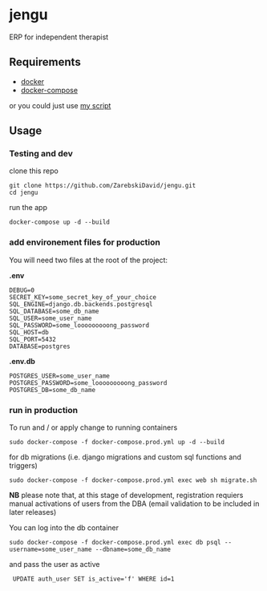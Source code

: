 # jengu
ERP for independent therapist

## Requirements

* [docker](https://docs.docker.com/install/linux/docker-ce/debian/)
* [docker-compose](https://docs.docker.com/compose/install/)

or you could just use [my script](https://github.com/ZarebskiDavid/server_setting)

## Usage

### Testing and dev

clone this repo
```
git clone https://github.com/ZarebskiDavid/jengu.git
cd jengu
```

run the app
```
docker-compose up -d --build
```

### add environement files for production

You will need two files at the root of the project: 

**.env**

```
DEBUG=0
SECRET_KEY=some_secret_key_of_your_choice
SQL_ENGINE=django.db.backends.postgresql
SQL_DATABASE=some_db_name
SQL_USER=some_user_name
SQL_PASSWORD=some_looooooooong_password
SQL_HOST=db
SQL_PORT=5432
DATABASE=postgres
```
**.env.db**

```
POSTGRES_USER=some_user_name
POSTGRES_PASSWORD=some_looooooooong_password
POSTGRES_DB=some_db_name
```

### run in production

To run and / or apply change to running containers
```
sudo docker-compose -f docker-compose.prod.yml up -d --build
```

for db migrations (i.e. django migrations and custom sql functions and triggers)

```
sudo docker-compose -f docker-compose.prod.yml exec web sh migrate.sh
```

**NB** please note that, at this stage of development, registration requiers manual activations of users from the DBA (email validation to be included in later releases) 

You can log into the db container 

```
sudo docker-compose -f docker-compose.prod.yml exec db psql --username=some_user_name --dbname=some_db_name
```

and pass the user as active

```
 UPDATE auth_user SET is_active='f' WHERE id=1
```